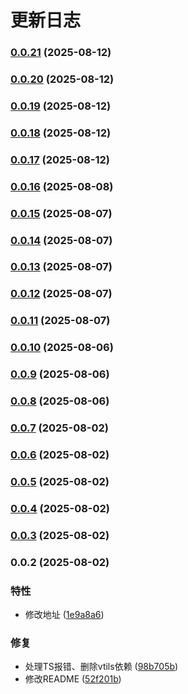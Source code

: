 # 更新日志


### [0.0.21](https://github.com/x011223/cis-api-tool/compare/v0.0.20...v0.0.21) (2025-08-12)

### [0.0.20](https://github.com/x011223/cis-api-tool/compare/v0.0.19...v0.0.20) (2025-08-12)

### [0.0.19](https://github.com/x011223/cis-api-tool/compare/v0.0.18...v0.0.19) (2025-08-12)

### [0.0.18](https://github.com/x011223/cis-api-tool/compare/v0.0.17...v0.0.18) (2025-08-12)

### [0.0.17](https://github.com/x011223/cis-api-tool/compare/v0.0.16...v0.0.17) (2025-08-12)

### [0.0.16](https://github.com/x011223/cis-api-tool/compare/v0.0.15...v0.0.16) (2025-08-08)

### [0.0.15](https://github.com/x011223/cis-api-tool/compare/v0.0.14...v0.0.15) (2025-08-07)

### [0.0.14](https://github.com/x011223/cis-api-tool/compare/v0.0.13...v0.0.14) (2025-08-07)

### [0.0.13](https://github.com/x011223/cis-api-tool/compare/v0.0.12...v0.0.13) (2025-08-07)

### [0.0.12](https://github.com/x011223/cis-api-tool/compare/v0.0.11...v0.0.12) (2025-08-07)

### [0.0.11](https://github.com/x011223/cis-api-tool/compare/v0.0.10...v0.0.11) (2025-08-07)

### [0.0.10](https://github.com/x011223/cis-api-tool/compare/v0.0.9...v0.0.10) (2025-08-06)

### [0.0.9](https://github.com/x011223/cis-api-tool/compare/v0.0.8...v0.0.9) (2025-08-06)

### [0.0.8](https://github.com/x011223/cis-api-tool/compare/v0.0.7...v0.0.8) (2025-08-06)

### [0.0.7](https://github.com/x011223/cis-api-tool/compare/v0.0.6...v0.0.7) (2025-08-02)

### [0.0.6](https://github.com/x011223/cis-api-tool/compare/v0.0.5...v0.0.6) (2025-08-02)

### [0.0.5](https://github.com/x011223/cis-api-tool/compare/v0.0.4...v0.0.5) (2025-08-02)

### [0.0.4](https://github.com/x011223/cis-api-tool/compare/v0.0.3...v0.0.4) (2025-08-02)

### [0.0.3](https://github.com/x011223/cis-api-tool/compare/v0.0.2...v0.0.3) (2025-08-02)

### 0.0.2 (2025-08-02)


### 特性

* 修改地址 ([1e9a8a6](https://github.com/x011223/cis-api-tool/commit/1e9a8a638fb72535bad6227e5b9f9a027a3c21b4))


### 修复

* 处理TS报错、删除vtils依赖 ([98b705b](https://github.com/x011223/cis-api-tool/commit/98b705bf3fb855149ff9ce4fd064e08384f706a1))
* 修改README ([52f201b](https://github.com/x011223/cis-api-tool/commit/52f201b6ce06dd0302ca1a0778a8980ce09ad6eb))
